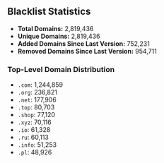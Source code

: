 ## Blacklist Statistics

- **Total Domains:** 2,819,436
- **Unique Domains:** 2,819,436
- **Added Domains Since Last Version:** 752,231
- **Removed Domains Since Last Version:** 954,711

### Top-Level Domain Distribution

-  `.com`: 1,244,859
-  `.org`: 236,821
-  `.net`: 177,906
-  `.top`: 80,703
-  `.shop`: 77,120
-  `.xyz`: 70,116
-  `.io`: 61,328
-  `.ru`: 60,113
-  `.info`: 51,253
-  `.pl`: 48,926
